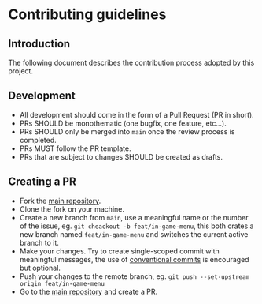 # Contributing guidelines

## Introduction

The following document describes the contribution process adopted by this project.

## Development

- All development should come in the form of a Pull Request (PR in short).
- PRs SHOULD be monothematic (one bugfix, one feature, etc...).
- PRs SHOULD only be merged into `main` once the review process is completed.
- PRs MUST follow the PR template.
- PRs that are subject to changes SHOULD be created as drafts.

## Creating a PR

- Fork the [main repository](https://github.com/RickWillcox/butter).
- Clone the fork on your machine.
- Create a new branch from `main`, use a meaningful name or the number of the issue, eg. `git cheackout -b feat/in-game-menu`, this both crates a new branch named `feat/in-game-menu` and switches the current active branch to it.
- Make your changes. Try to create single-scoped commit with meaningful messages, the use of [conventional commits](https://www.conventionalcommits.org/en/v1.0.0/) is encouraged but optional.
- Push your changes to the remote branch, eg. `git push --set-upstream origin feat/in-game-menu`
- Go to the [main repository](https://github.com/RickWillcox/butter) and create a PR.

